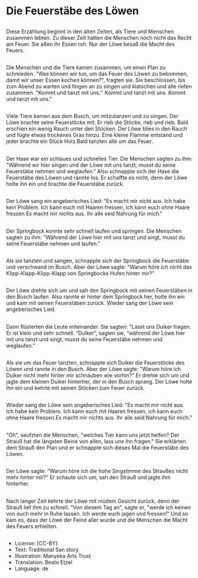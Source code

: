 # Die Feuerstäbe des Löwen

##
Diese Erzählung beginnt in den alten Zeiten, als Tiere und Menschen zusammen lebten. Zu dieser Zeit  hatten die Menschen noch nicht das Recht am Feuer. Sie aßen ihr Essen roh. Nur der Löwe besaß die Macht des Feuers.

##
Die Menschen und die Tiere kamen zusammen, um einen Plan zu schmieden. "Was können wir tun, um das Feuer des Löwen zu bekommen, damit wir unser Essen kochen können?", fragten sie. Sie beschlossen, bis zum Abend zu warten und fingen an zu singen und klatschen und alle riefen zusammen. "Kommt und tanzt mit uns.'' Kommt und tanzt mit uns. Kommt und tanzt mit uns."

##
Viele Tiere kamen aus dem Busch, um mitzutanzen und zu singen. Der Löwe brachte seine Feuerstöcke mit. Er rieb die Stöcke, rieb und rieb. Bald erschien ein wenig Rauch unter den Stöcken. Der Löwe blies in den Rauch und fügte etwas trockenes Gras hinzu. Eine kleine Flamme entstand und jeder brachte ein Stück Holz.Bald tanzten alle um das Feuer.

##
Der Hase war ein schlaues und schnelles Tier. Die Menschen sagten zu ihm: "Während wir hier singen und der Löwe mit uns tanzt, musst du seine Feuerstäbe nehmen und weglaufen." Also schnappte sich der Hase die Feuerstäbe des Löwen und rannte los. Er schaffte es nicht, denn der Löwe holte ihn ein und brachte die Feuerstäbe zurück.

##
Der Löwe sang ein angeberisches Lied: "Es macht mir nicht aus. Ich habe kein Problem. Ich kann euch mit Haaren fressen, ich kann euch ohne Haare fressen.Es macht mir nichts aus. Ihr alle seid Nahrung für mich."

##
Der Springbock konnte sehr schnell laufen und springen. Die Menschen sagten zu ihm: "Während der Löwe hier mit uns tanzt und singt, musst du seine Feuerstäbe nehmen und laufen."

##
Als sie tanzten und sangen, schnappte sich der Springbock die Feuerstäbe und verschwand im Busch. Aber der Löwe sagte: "Warum höre ich nicht das Klipp-Klapp-Klipp-Klapp von Springbocks Hufen hinter mir?"

##
Der Löwe drehte sich um und sah den Springbock mit seinen Feuerstäben in den Busch laufen. Also rannte er hinter dem Springbock her, holte ihn ein und kam mit seinen Feuerstäben zurück. Wieder sang der Löwe sein angeberisches Lied.

##
Dann flüsterten die Leute miteinander. Sie sagten: "Lasst uns Duiker fragen. Er ist klein und sehr schnell. “Duiker”, sagten sie, “während der Löwe hier mit uns tanzt und singt, musst du seine Feuerstäbe nehmen und weglaufen.”

##
Als sie um das Feuer tanzten, schnappte sich Duiker die Feuerstöcke des Löwen und rannte in den Busch. Aber der Löwe sagte: "Warum höre ich Duiker nicht mehr hinter mir schnauben wie vorhin?" Er drehte sich um und jagte dem kleinen Duiker hinterher, der in den Busch sprang. Der Löwe holte ihn ein und kehrte mit seinen Stöcken zum Feuer zurück.

##
Wieder sang der Löwe sein angeberisches Lied: "Es macht mir nicht aus. Ich habe kein Problem. Ich kann euch mit Haaren fressen, ich kann euch ohne Haare fressen.Es macht mir nichts aus. Ihr alle seid Nahrung für mich."

##
"Oh", seufzten die Menschen, "welches Tier kann uns jetzt helfen? Der Strauß hat die längsten Beine von allen, lass uns ihn fragen." Sie erklärten dem Strauß den Plan und er schnappte sich dieses Mal die Feuerstäbe des Löwen.

##
Der Löwe sagte: "Warum höre ich die hohe Singstimme des Straußes nicht mehr hinter mir?" Er schaute sich um, sah den Strauß und jagte ihm hinterher.

##
Nach langer Zeit kehrte der Löwe mit müdem Gesicht zurück, denn der Strauß lief ihm zu schnell. "Von diesem Tag an", sagte er, "werde ich keinen von euch mehr in Ruhe lassen. Ich werde euch jagen und fressen!" Und so kam es, dass der Löwe der Feind aller wurde und die Menschen die Macht des Feuers erhielten.

##
* License: [CC-BY]
* Text: Traditional San story
* Illustration: Manyeka Arts Trust
* Translation: Beate Etzel
* Language: de
